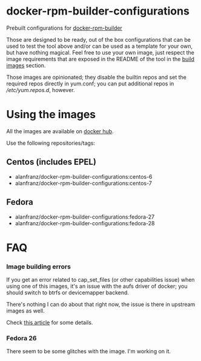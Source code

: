 docker-rpm-builder-configurations
=================================

Prebuilt configurations for [docker-rpm-builder](https://github.com/alanfranz/docker-rpm-builder)

Those are designed to be ready, out of the box configurations that can be used to test the tool
above and/or can be used as a template for your own, but have nothing magical. Feel free
to use your own image, just respect the image requirements that are exposed in the README
of the tool in the [build images](https://github.com/alanfranz/docker-rpm-builder#build-images) section.

Those images are opinionated; they disable the builtin repos and set the required repos directly
in yum.conf; you can put additional repos in */etc/yum.repos.d*, however.


Using the images
================

All the images are available on [docker hub](https://hub.docker.com/r/alanfranz/docker-rpm-builder-configurations/).

Use the following repositories/tags:

## Centos (includes EPEL)

* alanfranz/docker-rpm-builder-configurations:centos-6
* alanfranz/docker-rpm-builder-configurations:centos-7

## Fedora

* alanfranz/docker-rpm-builder-configurations:fedora-27
* alanfranz/docker-rpm-builder-configurations:fedora-28


FAQ
===

### Image building errors
If you get an error related to cap_set_files (or other capabilities issue) when using one of this
images, it's an issue with the aufs driver of docker; you should switch to btrfs or devicemapper backend.

There's nothing I can do about that right now, the issue is there in upstream images as well.

Check [this article](http://muehe.org/posts/switching-docker-from-aufs-to-devicemapper/) for some details.

### Fedora 26
There seem to be some glitches with the image. I'm working on it.
